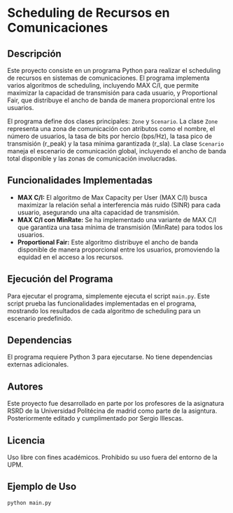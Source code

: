 # Scheduling de Recursos en Comunicaciones

## Descripción

Este proyecto consiste en un programa Python para realizar el scheduling de recursos en sistemas de comunicaciones. El programa implementa varios algoritmos de scheduling, incluyendo MAX C/I, que permite maximizar la capacidad de transmisión para cada usuario, y Proportional Fair, que distribuye el ancho de banda de manera proporcional entre los usuarios.

El programa define dos clases principales: `Zone` y `Scenario`. La clase `Zone` representa una zona de comunicación con atributos como el nombre, el número de usuarios, la tasa de bits por hercio (bps/Hz), la tasa pico de transmisión (r_peak) y la tasa mínima garantizada (r_sla). La clase `Scenario` maneja el escenario de comunicación global, incluyendo el ancho de banda total disponible y las zonas de comunicación involucradas.

## Funcionalidades Implementadas

- **MAX C/I:** El algoritmo de Max Capacity per User (MAX C/I) busca maximizar la relación señal a interferencia más ruido (SINR) para cada usuario, asegurando una alta capacidad de transmisión.
- **MAX C/I con MinRate:** Se ha implementado una variante de MAX C/I que garantiza una tasa mínima de transmisión (MinRate) para todos los usuarios.
- **Proportional Fair:** Este algoritmo distribuye el ancho de banda disponible de manera proporcional entre los usuarios, promoviendo la equidad en el acceso a los recursos.

## Ejecución del Programa

Para ejecutar el programa, simplemente ejecuta el script `main.py`. Este script prueba las funcionalidades implementadas en el programa, mostrando los resultados de cada algoritmo de scheduling para un escenario predefinido.

## Dependencias

El programa requiere Python 3 para ejecutarse. No tiene dependencias externas adicionales.

## Autores

Este proyecto fue desarrollado en parte por los profesores de la asignatura RSRD de la Universidad Politécina de madrid como parte de la asigntura. Posteriormente editado y cumplimentado por Sergio Illescas.

## Licencia

Uso libre con fines académicos. Prohibido su uso fuera del entorno de la UPM.

## Ejemplo de Uso

```python
python main.py

